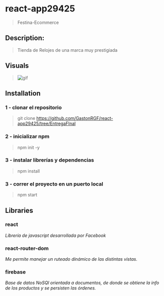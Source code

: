 # react-app29425
>Festina-Ecommerce

## Description:
>Tienda de Relojes de una marca muy prestigiada

## Visuals
> ![gif](https://user-images.githubusercontent.com/87451210/160890414-91f6f30b-f1ee-4462-8a4f-1cdbc8e41552.gif)

## Installation
### 1 - clonar el repositorio
 > git clone https://github.com/GastonRGF/react-app29425/tree/EntregaFInal
 
 ### 2 - inicializar npm
> npm init -y
### 3 - instalar librerías y dependencias
> npm install
### 3 - correr el proyecto en un puerto local
> npm start

## Libraries
### react
_Librería de javascript desarrollada por Facebook_

### react-router-dom
_Me permite manejar un ruteado dinámico de las distintas vistas._

### firebase
_Base de datos NoSQl orientada a documentos, de donde se obtiene la info de los productos y se persisten las órdenes._
